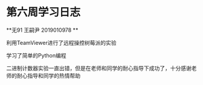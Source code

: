 # 第六周学习日志 

**无91 王嗣尹 2019010978 **

利用TeamViewer进行了远程操控树莓派的实验

学习了简单的Python编程

二进制计数器实验一直出错，但是在老师和同学的耐心指导下成功了，十分感谢老师的耐心指导和同学的热情帮助